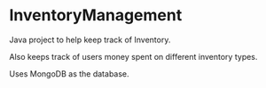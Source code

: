 # InventoryManagement

Java project to help keep track of Inventory.

Also keeps track of users money spent on different inventory types.

Uses MongoDB as the database.
